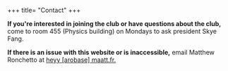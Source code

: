 +++
title= "Contact"
+++

**If you're interested in joining the club or have questions about the club,** come to room 455 (Physics building) on Mondays to ask president Skye Fang.

**If there is an issue with this website or is inaccessible,** email Matthew Ronchetto at [heyy [arobase] maatt.fr.](mailto:heyy@maatt.fr)
